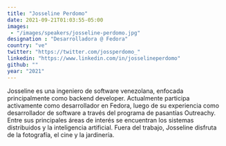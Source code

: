 ```yaml
---
title: "Josseline Perdomo"
date: 2021-09-21T01:03:55-05:00
images:
 - "/images/speakers/josseline-perdomo.jpg"
designation : "Desarrolladora @ Fedora"
country: "ve"
twitter: "https://twitter.com/jossperdomo_"
linkedin: "https://www.linkedin.com/in/josselineperdomo"
github: ""
year: "2021"
---
```


Josseline es una ingeniero de software venezolana, enfocada principalmente como backend developer. Actualmente participa activamente como desarrollador en Fedora, luego de su experiencia como desarrollador de software a través del programa de pasantías Outreachy. Entre sus principales áreas de interés se encuentran los sistemas distribuidos y la inteligencia artificial. Fuera del trabajo, Josseline disfruta de la fotografía, el cine y la jardinería.
